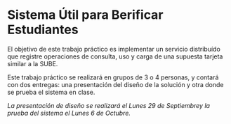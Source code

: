 Sistema Útil para Berificar Estudiantes
=======================================

El objetivo de este trabajo práctico es implementar un servicio distribuído que registre operaciones de consulta, uso y carga de una supuesta tarjeta similar a la SUBE.

Este trabajo práctico se realizará en grupos de 3 o 4 personas, y contará con dos entregas: una presentación del diseño de la solución y otra donde se prueba el sistema en clase. 

*La presentación de diseño se realizará el Lunes 29 de Septiembrey la prueba del sistema el Lunes 6 de Octubre.*

